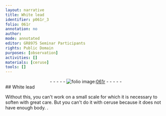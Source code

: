 ```yaml
---
layout: narrative
title: White lead
identifier: p061r_3
folio: 061r
annotation: no
author:
mode: annotated
editor: GR8975 Seminar Participants
rights: Public Domain
purposes: [observation]
activities: []
materials: [ceruse]
tools: []
---
```


 <div class="folio" align="center">- - - - - <a href="http://gallica.bnf.fr/ark:/12148/btv1b10500001g/f127.image" target="_blank"><img src="https://cu-mkp.github.io/GR8975-edition/assets/photo-icon.png" alt="folio image: " style="display:inline-block; margin-bottom:-3px;"/>061r</a> - - - - - </div>  
## White lead

 
Without this, you can't work on a small scale for which it is necessary to soften with great care. But you can't do it with <span class="material">ceruse</span> because it does not have enough body.
. 